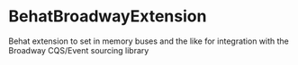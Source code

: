 BehatBroadwayExtension
======================

Behat extension to set in memory buses and the like for integration with the Broadway CQS/Event sourcing library

